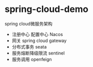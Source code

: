 # spring-cloud-demo
spring cloud微服务架构
* 注册中心 配置中心 Nacos
* 网关 spring cloud gateway
* 分布式事务 seata
* 服务熔断降级限流 sentinel
* 服务调用 openfeign
